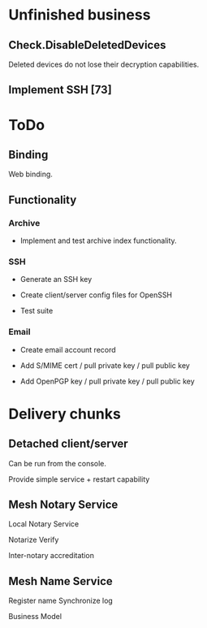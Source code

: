 ﻿# Unfinished business

## Check.DisableDeletedDevices

Deleted devices do not lose their decryption capabilities.

## Implement SSH  [73]


# ToDo

## Binding

Web binding.


## Functionality 

### Archive

* Implement and test archive index functionality.


### SSH 

* Generate an SSH key

* Create client/server config files for OpenSSH

* Test suite

### Email

* Create email account record

* Add S/MIME cert / pull private key / pull public key

* Add OpenPGP key / pull private key / pull public key




# Delivery chunks

## Detached client/server

Can be run from the console.

Provide simple service + restart capability








## Mesh Notary Service

Local Notary Service

Notarize
Verify

Inter-notary accreditation

## Mesh Name Service

Register name
Synchronize log

Business Model